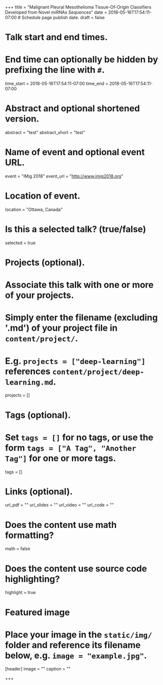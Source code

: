 +++
title = "Malignant Pleural Mesothelioma Tissue-Of-Origin Classifiers Developed from Novel miRNAs Sequences"
date = 2018-05-16T17:54:11-07:00  # Schedule page publish date.
draft = false

# Talk start and end times.
#   End time can optionally be hidden by prefixing the line with `#`.
time_start = 2018-05-16T17:54:11-07:00
time_end = 2018-05-16T17:54:11-07:00

# Abstract and optional shortened version.
abstract = "test"
abstract_short = "test"

# Name of event and optional event URL.
event = "iMig 2018"
event_url = "http://www.imig2018.org"

# Location of event.
location = "Ottawa, Canada"

# Is this a selected talk? (true/false)
selected = true

# Projects (optional).
#   Associate this talk with one or more of your projects.
#   Simply enter the filename (excluding '.md') of your project file in `content/project/`.
#   E.g. `projects = ["deep-learning"]` references `content/project/deep-learning.md`.
projects = []

# Tags (optional).
#   Set `tags = []` for no tags, or use the form `tags = ["A Tag", "Another Tag"]` for one or more tags.
tags = []

# Links (optional).
url_pdf = ""
url_slides = ""
url_video = ""
url_code = ""

# Does the content use math formatting?
math = false

# Does the content use source code highlighting?
highlight = true

# Featured image
# Place your image in the `static/img/` folder and reference its filename below, e.g. `image = "example.jpg"`.
[header]
image = ""
caption = ""

+++
